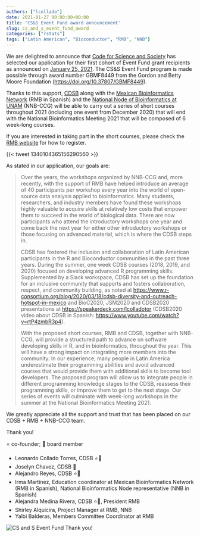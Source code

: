 ```yaml
---
authors: ["lcollado"]
date: 2021-01-27 00:00:00+00:00
title: 'CS&S Event Fund award announcement'
slug: cs_and_s_event_fund_award
categories: ["rstats"]
tags: ["Latin American", "Bioconductor", "RMB", "NNB"]
---
```


We are delighted to announce that [Code for Science and Society](https://eventfund.codeforscience.org/) has selected our application for their first cohort of Event Fund grant recipients as announced on [January 25, 2021](https://eventfund.codeforscience.org/announcing/). The CS&S Event Fund program is made possible through award number GBMF8449 from the Gordon and Betty Moore Foundation (https://doi.org/10.37807/GBMF8449).

Thanks to this support, [CDSB](https://twitter.com/CDSBMexico) along with the [Mexican Bioinformatics Network](https://twitter.com/RBioinformatica) (RMB in Spanish) and the [National Node of Bioinformatics at UNAM](https://twitter.com/nnb_unam) (NNB-CCG) will be able to carry out a series of short courses throughout 2021 (including one event from December 2020) that will end with the National Bioinformatics Meeting 2021 that will be composed of 6 week-long courses.

If you are interested in taking part in the short courses, please check the [RMB website](https://www.redmexicanadebioinformatica.org/category/eventos-es/) for how to register. 

{{< tweet 1340104365156290560 >}}

As stated in our application, our goals are:

> Over the years, the workshops organized by NNB-CCG and, more recently, with the support of RMB have helped introduce an average of 40 participants per workshop every year into the world of open-source data analysis applied to bioinformatics. Many students, researchers, and industry members have found these workshops highly valuable to acquire skills at relatively low costs that empower them to succeed in the world of biological data. There are now participants who attend the introductory workshops one year and come back the next year for either other introductory workshops or those focusing on advanced material, which is where the CDSB steps in.
> 
> CDSB has fostered the inclusion and collaboration of Latin American participants in the R and Bioconductor communities in the past three years. During the summer, one week CDSB courses (2018, 2019, and 2020) focused on developing advanced R programming skills. Supplemented by a Slack workspace, CDSB has set up the foundation for an inclusive community that supports and fosters collaboration, respect, and community building, as noted at https://www.r-consortium.org/blog/2020/03/18/cdsb-diversity-and-outreach-hotspot-in-mexico and BioC2020, JSM2020 and CDSB2020 presentations at https://speakerdeck.com/lcolladotor (CDSB2020 video about CDSB in Spanish: https://www.youtube.com/watch?v=rtP4zmbR3p4).
> 
> With the proposed short courses, RMB and CDSB, together with NNB-CCG, will provide a structured path to advance on software developing skills in R, and in bioinformatics, throughout the year. This will have a strong impact on integrating more members into the community. In our experience, many people in Latin America underestimate their programming abilities and avoid advanced courses that would provide them with additional skills to become tool developers. The proposed program will allow us to integrate people in different programming knowledge stages to the CDSB, reassess their programming skills, or improve them to get to the next stage. Our series of events will culminate with week-long workshops in the summer at the National Bioinformatics Meeting 2021.

We greatly appreciate all the support and trust that has been placed on our CDSB + RMB + NNB-CCG team.

Thank you!

⭐️ co-founder; 💫 board member 

* Leonardo Collado Torres, CDSB ⭐️💫
* Joselyn Chavez, CDSB 💫
* Alejandro Reyes, CDSB ⭐️💫
* Irma Martínez, Education coordinator at Mexican Bioinformatics Network (RMB in Spanish), National Bioinformatics Node representative (NNB in Spanish)
* Alejandra Medina Rivera, CDSB ⭐️💫, President RMB
* Shirley Alquicira, Project Manager at RMB, NNB
* Yalbi Balderas, Members Committee Coordinator at RMB

![CS and S Event Fund Thank you!](/post/2021-01-27-cs_and_s_event_fund_award/english_cs_and_s_award.jpeg)
